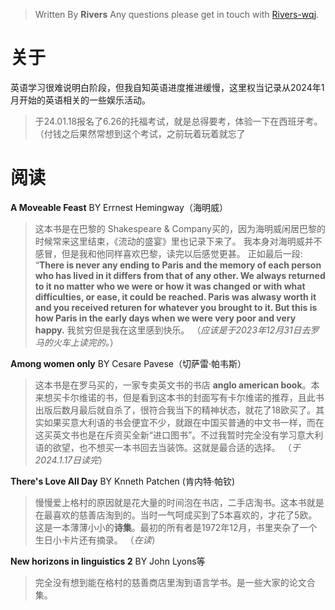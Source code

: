 

> Written By **Rivers**
> Any questions please get in touch with  [Rivers-wqj](https://rivers-wqj.github.io/).
# 关于
英语学习很难说明白阶段，但我自知英语进度推进缓慢，这里权当记录从2024年1月开始的英语相关的一些娱乐活动。

>于24.01.18报名了6.26的托福考试，就是总得要考，体验一下在西班牙考。（付钱之后果然常想到这个考试，之前玩着玩着就忘了

# 阅读
**A Moveable Feast** BY Errnest Hemingway（海明威）
>这本书是在巴黎的 Shakespeare &  Company买的，因为海明威闲居巴黎的时候常来这里结束，《流动的盛宴》里也记录下来了。
>我本身对海明威并不感冒，但是我和他同样喜欢巴黎，读完以后感觉更甚。
>正如最后一段:
>“**There is never any ending to Paris and the memory of each person who has lived in it differs from that of any other. We always returned to it no matter who we were or how it was changed or with what difficulties, or ease, it could be reached. Paris was alwasy worth it and you received returen for whatever you brought to it. But this is how Paris in the early days when we were very poor and very happy.**
>我贫穷但是我在这里感到快乐。
（*应该是于2023年12月31日去罗马的火车上读完的。*）

**Among women only** BY Cesare Pavese（切萨雷·帕韦斯）
> 这本书是在罗马买的，一家专卖英文书的书店 **anglo american book**。本来想买卡尔维诺的书，但是看到这本书的封面写有卡尔维诺的推荐，且此书出版后数月最后就自杀了，很符合我当下的精神状态，就花了18欧买了。其实如果买意大利语的书会便宜不少，就跟在中国买普通的中文书一样，而在这买英文书也是在斥资买全新“进口图书”。不过我暂时完全没有学习意大利语的欲望，也不想买一本书回去当装饰。这就是最合适的选择。
> （*于2024.1.17日读完*）

**There's Love All Day**  BY Knneth Patchen (肯内特·帕钦)
> 慢慢爱上格村的原因就是花大量的时间泡在书店，二手店淘书。这本书就是在最喜欢的慈善店淘到的。当时一气呵成买到了5本喜欢的，才花了5欧。
这是一本薄薄小小的**诗集**。最初的所有者是1972年12月，书里夹杂了一个生日小卡片还有摘录。
>（*在读*）

**New horizons in linguistics 2** BY John Lyons等
>完全没有想到能在格村的慈善商店里淘到语言学书。是一些大家的论文合集。






<!--stackedit_data:
eyJoaXN0b3J5IjpbLTE2MjQwMTU2NjMsLTg4NzQwNTAwNywtNj
UxOTQ0MDg5LC05NDU2OTE4OSwtODQ2MjQxMzA2LDEyMjU1NDU1
MjgsLTI2NTM4MDI1NiwxODk5NDA0ODYzLC03MjcwMzQxNDIsLT
c5ODIxNzI0MV19
-->